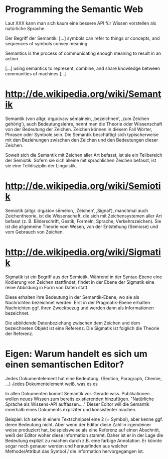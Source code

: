 # Programming the Semantic Web

Laut XXX kann man sich kaum eine bessere API für Wissen vorstellen als natürliche Sprache.


Der Begriff der Semantik:
[...] symbols can refer to things or concepts, and sequences of symbols convey meaning.

Semantics is the process of communicating enough meaning to result in an action.

[...] using semantics to represent, combine, and share knowledge between communities of machines [...]

# http://de.wikipedia.org/wiki/Semantik

Semantik (von altgr. σημαίνειν sēmaínein, ‚bezeichnen‘, ‚zum Zeichen gehörig‘), auch Bedeutungslehre, nennt man die Theorie oder Wissenschaft von der Bedeutung der Zeichen. Zeichen können in diesem Fall Wörter, Phrasen oder Symbole sein. Die Semantik beschäftigt sich typischerweise mit den Beziehungen zwischen den Zeichen und den Bedeutungen dieser Zeichen.

Soweit sich die Semantik mit Zeichen aller Art befasst, ist sie ein Teilbereich der Semiotik. Sofern sie sich alleine mit sprachlichen Zeichen befasst, ist sie eine Teildisziplin der Linguistik.


# http://de.wikipedia.org/wiki/Semiotik

Semiotik (altgr. σημεῖον sēmeĩon, ‚Zeichen‘, ‚Signal‘), manchmal auch Zeichentheorie, ist die Wissenschaft, die sich mit Zeichensystemen aller Art befasst (z. B. Bilderschrift, Gestik, Formeln, Sprache, Verkehrszeichen). Sie ist die allgemeine Theorie vom Wesen, von der Entstehung (Semiose) und vom Gebrauch von Zeichen.

# http://de.wikipedia.org/wiki/Sigmatik

Sigmatik ist ein Begriff aus der Semiotik. Während in der Syntax-Ebene eine Kodierung von Zeichen stattfindet, findet in der Ebene der Sigmatik eine reine Abbildung in Form von Daten statt.

Diese erhalten ihre Bedeutung in der Semantik-Ebene, wo sie als Nachrichten bezeichnet werden. Erst in der Pragmatik-Ebene erhalten Nachrichten ggf. ihren Zweckbezug und werden dann als Informationen bezeichnet.

Die abbildende Datenbeziehung zwischen dem Zeichen und dem bezeichneten Objekt ist eine Referenz. Die Sigmatik ist folglich die Theorie der Referenz.

# Eigen: Warum handelt es sich um einen semantischen Editor?

Jedes Dokumentelement hat eine Bedeutung. (Section, Paragraph, Chemie, ...)
Jedes Dokumentelement weiß, was es es

In allen Dokumenten kommt Semantik vor.
Gerade wiss. Publikationen wollen neues Wissen zum bereits existierenden hinzufügen.
"Natürliche Sprache als Wissens-API auffassen...."
Dieser Editor will die Semantik innerhalb eines Dokuments expliziter und konsistenter machen.


Beispiel:
Ich sehe in einem Textschnipsel eine 2 (= Symbol), aber kenne ggf. deren Bedeutung nicht.
Aber wenn der Editor diese Zahl in irgendeiner weise produziert hat, beispielsweise
als eine Referenz auf einen Abschnitt, weiß der Editor woher diese Information stammt.
Daher ist er in der Lage die Bedeutung explizit zu machen durch z.B. eine farbige Annotation.
Er könnte sogar noch genauer werden und herausfinden aus welcher Methode/Attribut
das Symbol / die Information hervorgegangen ist.
